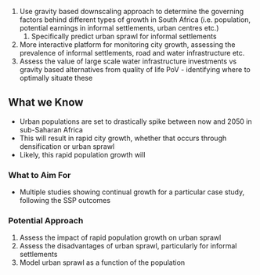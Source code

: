 
1. Use gravity based downscaling approach to determine the governing factors behind different types of growth in South Africa (i.e. population, potential earnings in informal settlements, urban centres etc.)
	1. Specifically predict urban sprawl for informal settlements
2. More interactive platform for monitoring city growth, assessing the prevalence of informal settlements, road and water infrastructure etc.
3. Assess the value of large scale water infrastructure investments vs gravity based alternatives from quality of life PoV - identifying where to optimally situate these

## What we Know

- Urban populations are set to drastically spike between now and 2050 in sub-Saharan Africa
- This will result in rapid city growth, whether that occurs through densification or urban sprawl
- Likely, this rapid population growth will 

### What to Aim For

- Multiple studies showing continual growth for a particular case study, following the SSP outcomes

### Potential Approach

1. Assess the impact of rapid population growth on urban sprawl
2. Assess the disadvantages of urban sprawl, particularly for informal settlements
3. Model urban sprawl as a function of the population